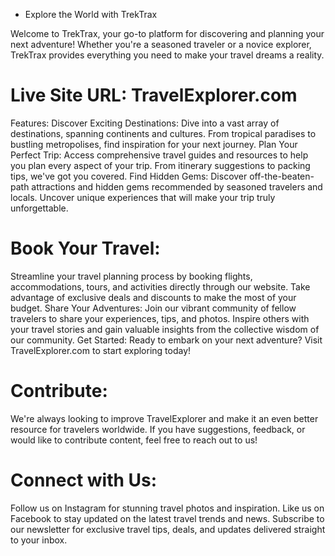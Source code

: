 <!-- # React + Vite

This template provides a minimal setup to get React working in Vite with HMR and some ESLint rules.

Currently, two official plugins are available:

- [@vitejs/plugin-react](https://github.com/vitejs/vite-plugin-react/blob/main/packages/plugin-react/README.md) uses [Babel](https://babeljs.io/) for Fast Refresh
- [@vitejs/plugin-react-swc](https://github.com/vitejs/vite-plugin-react-swc) uses [SWC](https://swc.rs/) for Fast Refresh -->



* Explore the World with TrekTrax

Welcome to TrekTrax, your go-to platform for discovering and planning your next adventure! Whether you're a seasoned traveler or a novice explorer, TrekTrax provides everything you need to make your travel dreams a reality.

# Live Site URL: TravelExplorer.com
Features:
Discover Exciting Destinations:
Dive into a vast array of destinations, spanning continents and cultures.
From tropical paradises to bustling metropolises, find inspiration for your next journey.
Plan Your Perfect Trip:
Access comprehensive travel guides and resources to help you plan every aspect of your trip.
From itinerary suggestions to packing tips, we've got you covered.
Find Hidden Gems:
Discover off-the-beaten-path attractions and hidden gems recommended by seasoned travelers and locals.
Uncover unique experiences that will make your trip truly unforgettable.
# Book Your Travel:
Streamline your travel planning process by booking flights, accommodations, tours, and activities directly through our website.
Take advantage of exclusive deals and discounts to make the most of your budget.
Share Your Adventures:
Join our vibrant community of fellow travelers to share your experiences, tips, and photos.
Inspire others with your travel stories and gain valuable insights from the collective wisdom of our community.
Get Started:
Ready to embark on your next adventure? Visit TravelExplorer.com to start exploring today!

# Contribute:
We're always looking to improve TravelExplorer and make it an even better resource for travelers worldwide. If you have suggestions, feedback, or would like to contribute content, feel free to reach out to us!

# Connect with Us:
Follow us on Instagram for stunning travel photos and inspiration.
Like us on Facebook to stay updated on the latest travel trends and news.
Subscribe to our newsletter for exclusive travel tips, deals, and updates delivered straight to your inbox.
